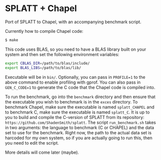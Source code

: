# SPLATT + Chapel

Port of SPLATT to Chapel, with an accompanying benchmark script.

Currently how to compile Chapel code:

```bash
$ make
```

This code uses BLAS, so you need to have a BLAS library built on your system
and then set the following environment variables:

```bash
export CBLAS_DIR=/path/to/blas/include/
export BLAS_LIBS=/path/to/blas/lib/
```

Executable will be in `bin/`. Optionally, you can pass in `PROFILE=1` to the
above command to enable profiling with gprof. You can also pass in `GEN_C_CODE=1`
to generate the C code that the Chapel code is compiled into.

To run the benchmark, go into the `benchmark` directory and then ensure that
the executable you wish to benchmark is in the `exces` directory. To benchmark
Chapel, make sure the executable is named `splatt_CHAPEL` and to benchmark C,
make sure the executable is named `splatt_C`. It is up to you to build and compile
the C-version of SPLATT from its repository: `https://github.com/ShadenSmith/splatt`.
The script `run_benchmark.sh` takes in two arguments: the language to benchmark
(C or CHAPEL) and the data set to use for the benchmark. Right now, the path to 
the actual data set is harcoded for my own system, so if you are actually going to
run this, then you need to edit the script.

More details will come later (maybe).
